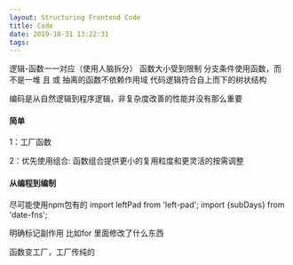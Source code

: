```yaml
---
layout: Structuring Frontend Code
title: Code
date: 2019-10-31 13:22:31
tags:
---
```


逻辑-函数一一对应（使用人脑拆分）
	函数大小受到限制
	分支条件使用函数，而不是一堆 且 或
	抽离的函数不依赖作用域
	代码逻辑符合自上而下的树状结构

编码是从自然逻辑到程序逻辑，非复杂度改善的性能并没有那么重要

#### 简单

1：工厂函数

2：优先使用组合: 函数组合提供更小的复用粒度和更灵活的按需调整

#### 从编程到编制

尽可能使用npm包有的
import leftPad from 'left-pad';
import {subDays} from 'date-fns';

明确标记副作用
比如for 里面修改了什么东西

函数变工厂，工厂传纯的